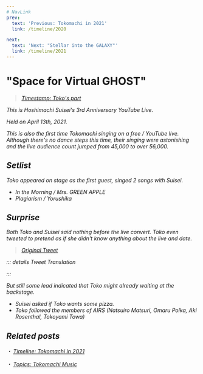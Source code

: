 ```yaml
---
# NavLink
prev:
  text: 'Previous: Tokomachi in 2021'
  link: /timeline/2020

next:
  text: 'Next: "Stellar into the GALAXY"'
  link: /timeline/2021
---
```


# "Space for Virtual GHOST"

> [<i class="fa-brands fa-youtube" /> Timestamp: Toko's part](https://www.youtube.com/watch?v=Ajwv4ANSSg0&t=770s)

This is Hoshimachi Suisei's 3rd Anniversary YouTube Live.

Held on April 13th, 2021.

This is also the first time Tokomachi singing on a free / YouTube live. Although there's no dance steps this time, their singing were astonishing and the live audience count jumped from 45,000 to over 56,000.

## Setlist

Toko appeared on stage as the first guest, singed 2 songs with Suisei.

- In the Morning / Mrs. GREEN APPLE
- Plagiarism / Yorushika

## Surprise

Both Toko and Suisei said nothing before the live convert. Toko even tweeted to pretend as if she didn't know anything about the live and date.

> [<i class="fa-brands fa-twitter" /> Original Tweet](https://twitter.com/suisei_hosimati/status/1239146084712083456)

::: details Tweet Translation



:::

But still some lead indicated that Toko might already waiting at the backstage.

- Suisei asked if Toko wants some pizza.
- Toko followed the members of AIRS (Natsuiro Matsuri, Omaru Polka, Aki Rosenthal, Tokoyami Towa)

## Related posts

・ [<i class="fa-solid fa-calendar-days" /> _Timeline: Tokomachi in 2021_](/timeline/2021/) &nbsp; <i class="fa-solid fa-arrow-right-from-bracket" />

・ [<i class="fa-solid fa-microphone-lines" /> _Topics: Tokomachi Music_](/topics/music/) &nbsp; <i class="fa-solid fa-arrow-right-from-bracket" />
